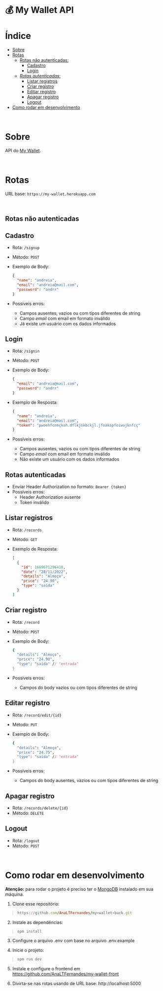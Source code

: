# :moneybag: My Wallet API

# Índice

- [Sobre](#Sobre)
- [Rotas](#Rotas)
  - [Rotas não autenticadas:](#Rotas-não-autenticadas)
    - [Cadastro](#Cadastro)
    - [Login](#Login)
  - [*Rotas autenticadas*:](#Rotas-autenticadas)
    - [Listar registros](#Listar-registros)
    - [Criar registro](#Criar-registro)
    - [Editar registro](#Editar-registro)
    - [Apagar registro](#Apagar-registro)
    - [Logout](#Logout)
- [Como rodar em desenvolvimento](#Como-rodar-em-desenvolvimento)

<br/>

# Sobre
API do [My Wallet](https://github.com/AnaLTFernandes/my-wallet-front).

<br/>

# Rotas

URL base: `https://my-wallet.herokuapp.com`

<br/>

## Rotas não autenticadas

## Cadastro
- Rota: `/signup`
- Método: `POST`
- Exemplo de Body:

  ```json
  {
    "name": "andreia",
    "email": "andreia@mail.com",
    "password": "andrr"
  }
  ```

- Possíveis erros:
	- Campos ausentes, vazios ou com tipos diferentes de string
	- Campo *email* com email em formato inválido
	- Já existe um usuário com os dados informados

## Login
- Rota: `/signin`
- Método: `POST`
- Exemplo de Body:

  ```json
  {
    "email": "andreia@mail.com",
    "password": "andrr"
  }
  ```
- Exemplo de Resposta:

  ```json
  {
    "name": "andreia",
    "email": "andreia@mail.com",
    "token": "pwoehfcnmçksh.dflkjskbckjl.jfoakspfoiwujknfcç"
  }
  ```
- Possíveis erros:
	- Campos ausentes, vazios ou com tipos diferentes de string
	- Campo *email* com email em formato inválido
	- Não existe um usuário com os dados informados

## Rotas autenticadas
- Enviar Header Authorization no formato: `Bearer {token}`
- Possíveis erros:
	- Header Authorization ausente
	- Token inválido

## Listar registros
- Rota: `/records`
- Método: `GET`
- Exemplo de Resposta:

  ```json
  [
    {
      "id": 1669671296410,
      "date": "28/11/2022",
      "details": "Almoço",
      "price": "24.90",
      "type": "saída"
    }
  ]
  ```

## Criar registro
- Rota: `/record`
- Método: `POST`
- Exemplo de Body:

  ```ruby
  {
    "details": "Almoço",
    "price": "24.90",
    "type": "saída" // "entrada"
  }
  ```
- Possíveis erros:
	- Campos do body vazios ou com tipos diferentes de string

## Editar registro
- Rota: `/record/edit/{id}`
- Método: `PUT`
- Exemplo de Body:

  ```ruby
  {
    "details": "Almoço",
    "price": "24.75",
    "type": "saída" // "entrada"
  }
  ```
- Possíveis erros:
	- Campos do body ausentes, vazios ou com tipos diferentes de string

## Apagar registro
- Rota: `/records/delete/{id}`
- Método: `DELETE`

## Logout
- Rota: `/logout`
- Método: `POST`

<br/>

# Como rodar em desenvolvimento

**Atenção:** para rodar o projeto é preciso ter o [MongoDB](https://www.mongodb.com/docs/manual/installation/) instalado em sua máquina.

1. Clone esse repositório:
>```ruby
> https://github.com/AnaLTFernandes/my-wallet-back.git
>```

2. Instale as dependências:
>```ruby
> npm install
>```

3. Configure o arquivo .env com base no arquivo .env.example

4. Inicie o projeto:
>```ruby
> npm run dev
>```

5. Instale e configure o frontend em https://github.com/AnaLTFernandes/my-wallet-front

6. Divirta-se nas rotas usando de URL base: http://localhost:5000
